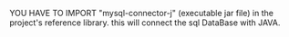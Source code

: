 YOU HAVE TO IMPORT "mysql-connector-j" (executable jar file) in the project's reference library. this will connect the sql DataBase with JAVA.
